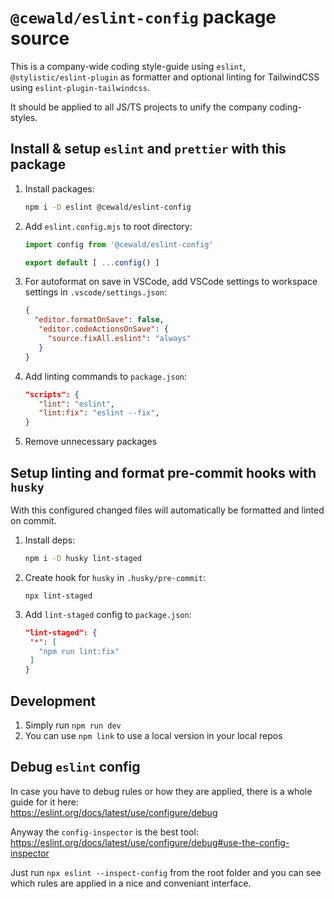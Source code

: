 # `@cewald/eslint-config` package source

This is a company-wide coding style-guide using `eslint`, `@stylistic/eslint-plugin` as formatter and optional linting for TailwindCSS using `eslint-plugin-tailwindcss`.

It should be applied to all JS/TS projects to unify the company coding-styles.

## Install & setup `eslint` and `prettier` with this package

1. Install packages:

   ```bash
   npm i -D eslint @cewald/eslint-config
   ```

1. Add `eslint.config.mjs` to root directory:

   ```js
   import config from '@cewald/eslint-config'

   export default [ ...config() ]
   ```

1. For autoformat on save in VSCode, add VSCode settings to workspace settings in `.vscode/settings.json`:

   ```json
   {
     "editor.formatOnSave": false,
      "editor.codeActionsOnSave": {
        "source.fixAll.eslint": "always"
      }
   }
   ```

1. Add linting commands to `package.json`:

   ```json
   "scripts": {
      "lint": "eslint",
      "lint:fix": "eslint --fix",
   }
   ```

1. Remove unnecessary packages

## Setup linting and format pre-commit hooks with `husky`

With this configured changed files will automatically be formatted and linted on commit.

1. Install deps:

   ```bash
   npm i -D husky lint-staged
   ```

1. Create hook for `husky` in `.husky/pre-commit`:

   ```
   npx lint-staged
   ```

1. Add `lint-staged` config to `package.json`:
   ```json
   "lint-staged": {
    "*": [
      "npm run lint:fix"
    ]
   }
   ```

## Development

1. Simply run `npm run dev`
1. You can use `npm link` to use a local version in your local repos

## Debug `eslint` config

In case you have to debug rules or how they are applied, there is a whole guide for it here:  
https://eslint.org/docs/latest/use/configure/debug

Anyway the `config-inspector` is the best tool:  
https://eslint.org/docs/latest/use/configure/debug#use-the-config-inspector

Just run `npx eslint --inspect-config` from the root folder and you can see which rules are applied in a nice and conveniant interface.
